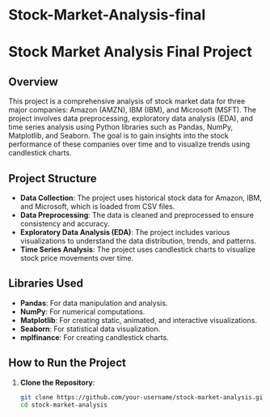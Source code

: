 # Stock-Market-Analysis-final
# Stock Market Analysis Final Project

## Overview
This project is a comprehensive analysis of stock market data for three major companies: Amazon (AMZN), IBM (IBM), and Microsoft (MSFT). The project involves data preprocessing, exploratory data analysis (EDA), and time series analysis using Python libraries such as Pandas, NumPy, Matplotlib, and Seaborn. The goal is to gain insights into the stock performance of these companies over time and to visualize trends using candlestick charts.

## Project Structure
- **Data Collection**: The project uses historical stock data for Amazon, IBM, and Microsoft, which is loaded from CSV files.
- **Data Preprocessing**: The data is cleaned and preprocessed to ensure consistency and accuracy.
- **Exploratory Data Analysis (EDA)**: The project includes various visualizations to understand the data distribution, trends, and patterns.
- **Time Series Analysis**: The project uses candlestick charts to visualize stock price movements over time.

## Libraries Used
- **Pandas**: For data manipulation and analysis.
- **NumPy**: For numerical computations.
- **Matplotlib**: For creating static, animated, and interactive visualizations.
- **Seaborn**: For statistical data visualization.
- **mplfinance**: For creating candlestick charts.

## How to Run the Project
1. **Clone the Repository**:
   ```bash
   git clone https://github.com/your-username/stock-market-analysis.git
   cd stock-market-analysis
